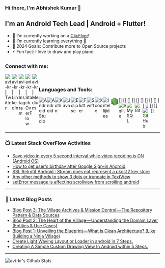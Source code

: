 ### Hi there, I'm Abhishek Kumar 👋

## I'm an Android Tech Lead | Android + Flutter!
- 🔭 I’m currently working on a [ClicFlyer][website]!
- 🌱 I’m currently learning everything 🤣
- 🥅 2024 Goals: Contribute more to Open Source projects
- ⚡ Fun fact: I love to draw and play piano

### Connect with me:

[<img align="left" alt="avi-kr | Twitter" width="22px" src="https://cdn.jsdelivr.net/npm/simple-icons@v3/icons/twitter.svg" />][twitter]
[<img align="left" alt="avi-kr | LinkedIn" width="22px" src="https://cdn.jsdelivr.net/npm/simple-icons@v3/icons/linkedin.svg" />][linkedin]
[<img align="left" alt="avi-kr | Instagram" width="22px" src="https://cdn.jsdelivr.net/npm/simple-icons@v3/icons/instagram.svg" />][instagram]
[<img align="left" alt="avi-kr | StackOverFlow" width="22px" src="https://cdn.jsdelivr.net/npm/simple-icons@3.3.0/icons/stackoverflow.svg" />][stackoverflow]
[<img align="left" alt="avi-kr | Medium" width="22px" src="https://cdn.jsdelivr.net/npm/simple-icons@3.3.0/icons/medium.svg" />][medium]

<br />

### Languages and Tools:

[<img align="left" alt="Android Studio" width="26px" src="https://cdn.jsdelivr.net/npm/simple-icons@3.3.0/icons/androidstudio.svg" />]
[<img align="left" alt="Android" width="26px" src="https://cdn.jsdelivr.net/npm/simple-icons@3.3.0/icons/android.svg" />]
[<img align="left" alt="Kotlin" width="26px" src="https://cdn.jsdelivr.net/npm/simple-icons@3.3.0/icons/kotlin.svg" />]
[<img align="left" alt="Java" width="26px" src="https://cdn.jsdelivr.net/npm/simple-icons@3.3.0/icons/java.svg" />]
[<img align="left" alt="Eclipse" width="26px" src="https://cdn.jsdelivr.net/npm/simple-icons@3.3.0/icons/eclipseide.svg" />]
[<img align="left" alt="Flutter" width="26px" src="https://cdn.jsdelivr.net/npm/simple-icons@3.3.0/icons/flutter.svg" />]
[<img align="left" alt="Swift" width="26px" src="https://cdn.jsdelivr.net/npm/simple-icons@3.3.0/icons/swift.svg" />]
[<img align="left" alt="Xcode" width="26px" src="https://cdn.jsdelivr.net/npm/simple-icons@3.3.0/icons/xcode.svg" />]
[<img align="left" alt="Intellijidea" width="26px" src="https://cdn.jsdelivr.net/npm/simple-icons@3.3.0/icons/intellijidea.svg" />]
[<img align="left" alt="Node.js" width="26px" src="https://raw.githubusercontent.com/github/explore/80688e429a7d4ef2fca1e82350fe8e3517d3494d/topics/nodejs/nodejs.png" />]
[<img align="left" alt="Sqlite" width="26px" src="https://cdn.jsdelivr.net/npm/simple-icons@3.3.0/icons/sqlite.svg" />]
[<img align="left" alt="MySQL" width="26px" src="https://cdn.jsdelivr.net/npm/simple-icons@3.3.0/icons/mysql.svg" />]
[<img align="left" alt="Git" width="26px" src="https://cdn.jsdelivr.net/npm/simple-icons@3.3.0/icons/git.svg" />]
[<img align="left" alt="GitHub" width="26px" src="https://cdn.jsdelivr.net/npm/simple-icons@3.3.0/icons/github.svg" />]

<br />
<br />

---

### 📺 Latest Stack OverFlow Activities
<!-- STACKOVERFLOW:START -->
- [Save video in every 5 second interval while video recoding is ON &lpar;Android OS&rpar;](https://stackoverflow.com/questions/58745599/save-video-in-every-5-second-interval-while-video-recoding-is-on-android-os)
- [How to get user&#39;s birthday after Google Sign-in Android](https://stackoverflow.com/questions/45739646/how-to-get-users-birthday-after-google-sign-in-android)
- [SSL Retrofit Android : Stream does not represent a pkcs12 key store](https://stackoverflow.com/questions/44173621/ssl-retrofit-android-stream-does-not-represent-a-pkcs12-key-store)
- [Any other methods to show 3 dots or truncate in TextView](https://stackoverflow.com/questions/41760746/any-other-methods-to-show-3-dots-or-truncate-in-textview)
- [setError message is affecting scrollview from scrolling android](https://stackoverflow.com/questions/41588460/seterror-message-is-affecting-scrollview-from-scrolling-android)
<!-- STACKOVERFLOW:END -->

---

### 📕 Latest Blog Posts
<!-- BLOG-POST-LIST:START -->
- [Blog Post 3: The Village Archives &amp; Mission Control — The Repository Pattern &amp; Data Sources](https://medium.com/@avi_kr16/blog-post-3-the-village-archives-mission-control-the-repository-pattern-data-sources-d3e8ed260828?source=rss-118fdb1e6f0------2)
- [Blog Post 2: The Heart of the Village — Understanding the Domain Layer &lpar;Entities &amp; Use Cases&rpar;](https://medium.com/@avi_kr16/blog-post-2-the-heart-of-the-village-understanding-the-domain-layer-entities-use-cases-3ba821898936?source=rss-118fdb1e6f0------2)
- [Blog Post 1: Unveiling the Blueprint — What is Clean Architecture? &lpar;Like Building a Ninja Village&rpar;](https://medium.com/@avi_kr16/blog-post-1-unveiling-the-blueprint-what-is-clean-architecture-like-building-a-ninja-village-7552598a5c62?source=rss-118fdb1e6f0------2)
- [Create Light Waving Layout or Loader in android in 7 Steps.](https://medium.com/@avi_kr16/create-light-waving-layout-in-android-with-in-7-steps-5a2039f8c512?source=rss-118fdb1e6f0------2)
- [Creating A Simple Custom Drawing View In Android within 5 Steps.](https://medium.com/@avi_kr16/creating-a-simple-android-drawing-view-in-5-steps-4512fd031638?source=rss-118fdb1e6f0------2)
<!-- BLOG-POST-LIST:END -->

[website]: https://clicflyer.com/
[twitter]: https://twitter.com/avi_sheka
[instagram]: https://instagram.com/lensman_abhishek/
[linkedin]: https://www.linkedin.com/in/abhishek-kumar-74769272
[stackoverflow]: https://stackoverflow.com/users/3832604/abhishek
[medium]: https://medium.com/@avi_kr16

---

<img align="left" alt="avi-kr's Github Stats" src="https://github-readme-stats.vercel.app/api?username=avi-kr&show_icons=true&hide_border=true" />

